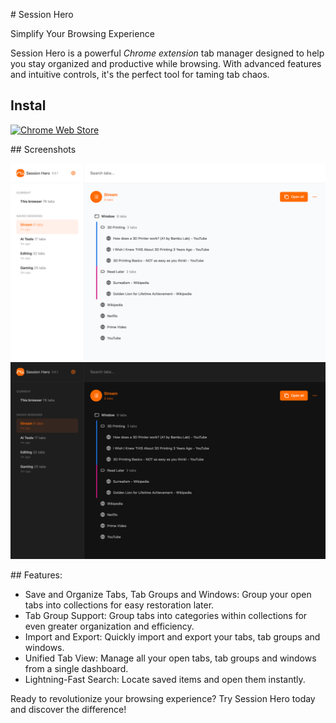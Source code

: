 # Session Hero

Simplify Your Browsing Experience

Session Hero is a powerful *Chrome extension* tab manager designed to help you stay organized and productive while browsing. With advanced features and intuitive controls, it's the perfect tool for taming tab chaos.

## Instal

[![Chrome Web Store](https://img.shields.io/chrome-web-store/v/kibobmmddjopjldpcopkpjhadbkopagg)](https://chromewebstore.google.com/detail/session-hero/kibobmmddjopjldpcopkpjhadbkopagg)

## Screenshots

![Screenshot](assets/screenshot-01.png)
![Screenshot](assets/screenshot-02.png)

## Features:

- Save and Organize Tabs, Tab Groups and Windows: Group your open tabs into collections for easy restoration later.
- Tab Group Support: Group tabs into categories within collections for even greater organization and efficiency.
- Import and Export: Quickly import and export your tabs, tab groups and windows.
- Unified Tab View: Manage all your open tabs, tab groups and windows from a single dashboard.
- Lightning-Fast Search: Locate saved items and open them instantly.

Ready to revolutionize your browsing experience? Try Session Hero today and discover the difference!